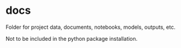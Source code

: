 # docs

Folder for project data, documents, notebooks, models, outputs, etc.

Not to be included in the python package installation.
